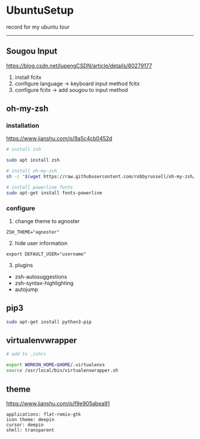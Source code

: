 # UbuntuSetup
record for my ubuntu tour

---

## Sougou Input

https://blog.csdn.net/lupengCSDN/article/details/80279177

1. install fcitx
2. configure language -> keyboard input method fcitx
3. configure fcitx -> add sougou to input method

## oh-my-zsh

### installation

https://www.jianshu.com/p/9a5c4cb0452d

```bash
# install zsh

sudo apt install zsh

# install oh-my-zsh
sh -c "$(wget https://raw.githubusercontent.com/robbyrussell/oh-my-zsh/master/tools/install.sh -O -)"

# install powerline fonts
sudo apt-get install fonts-powerline

```

### configure

1. change theme to agnoster

```
ZSH_THEME="agnoster"
```

2. hide user information

```
export DEFAULT_USER="username"
```

3. plugins

- zsh-autosuggestions
- zsh-syntax-highlighting
- autojump

## pip3

```bash
sudo apt-get install python3-pip
```

## virtualenvwrapper

```bash
# add to .zshrc

export WORKON_HOME=$HOME/.virtualenvs
source /usr/local/bin/virtualenvwrapper.sh

```

## theme

https://www.jianshu.com/p/f9e905abea91

```
applications: flat-remix-gtk
icon theme: deepin
cursor: deepin
shell: transparent

```